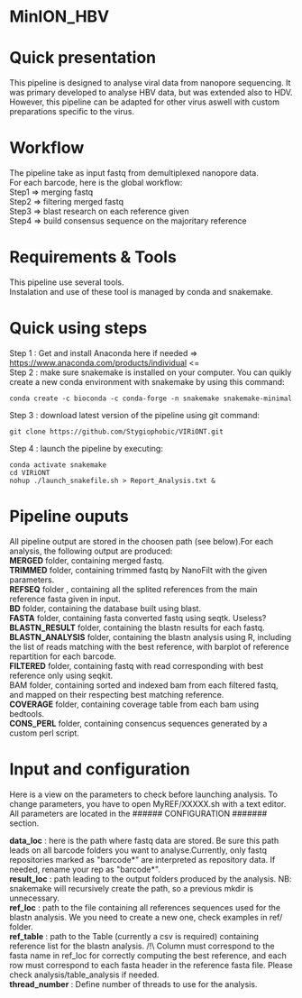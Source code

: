 # MinION_HBV

# Quick presentation

This pipeline is designed to analyse viral data from nanopore sequencing. It was primary developed to analyse HBV data, but was extended also to HDV. However, this pipeline can be adapted for other virus aswell with custom preparations specific to the virus.

# Workflow

The pipeline take as input fastq from demultiplexed nanopore data.  
For each barcode, here is the global workflow:  
Step1 => merging fastq  
Step2 => filtering merged fastq  
Step3 => blast research on each reference given  
Step4 => build consensus sequence on the majoritary reference  

# Requirements & Tools

This pipeline use several tools.  
Instalation and use of these tool is managed by conda and snakemake.

# Quick using steps

Step 1 : Get and install Anaconda here if needed => https://www.anaconda.com/products/individual <=  
Step 2 : make sure snakemake is installed on your computer. You can quikly create a new conda environment with snakemake by using this command:  
```
conda create -c bioconda -c conda-forge -n snakemake snakemake-minimal
```
Step 3 : download latest version of the pipeline using git command:  
```
git clone https://github.com/Stygiophobic/VIRiONT.git
```
Step 4 : launch the pipeline by executing:  
```
conda activate snakemake
cd VIRiONT
nohup ./launch_snakefile.sh > Report_Analysis.txt & 
```

# Pipeline ouputs

All pipeline output are stored in the choosen path (see below).For each analysis, the following output are produced:  
**MERGED** folder, containing merged fastq.  
**TRIMMED** folder, containing trimmed fastq by NanoFilt with the given parameters.  
**REFSEQ** folder , containing all the splited references from the main reference fasta given in input.  
**BD** folder, containing the database built using blast.  
**FASTA** folder, containing fasta converted fastq using seqtk. Useless?  
**BLASTN_RESULT** folder, containing the blastn results for each fastq.  
**BLASTN_ANALYSIS** folder, containing the blastn analysis using R, including the list of reads matching with the best reference, with barplot of reference repartition for each barcode.  
**FILTERED** folder, containing fastq with read corresponding with best reference only using seqkit.  
BAM folder, containing sorted and indexed bam from each filtered fastq, and mapped on their respecting best matching reference.  
**COVERAGE** folder, containing coverage table from each bam using bedtools.  
**CONS_PERL** folder, containing consencus sequences generated by a custom perl script.  


# Input and configuration

Here is a view on the parameters to check before launching analysis. To change parameters, you have to open MyREF/XXXXX.sh with a text editor. All parameters are located in the ###### CONFIGURATION ####### section.

**data_loc** : here is the path where fastq data are stored. Be sure this path leads on all barcode folders you want to analyse.Currently, only fastq repositories marked as "barcode*" are interpreted as repository data. If needed, rename your rep as "barcode*".  
**result_loc** : path leading to the output folders produced by the analysis. NB: snakemake will recursively create the path, so a previous mkdir is unnecessary.  
**ref_loc** : path to the file containing all references sequences used for the blastn analysis. We you need to create a new one, check examples in ref/ folder.  
**ref_table** : path to the Table (currently a csv is required) containing reference list for the blastn analysis. /!\ Column must correspond to the fasta name in ref_loc for correctly computing the best reference, and each row must correspond to each fasta header in the reference fasta file. Please check analysis/table_analysis if needed.  
**thread_number** : Define number of threads to use for the analysis.  